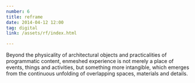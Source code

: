 ```yaml
---
number: 6
title: reframe
date: 2014-04-12 12:00
tag: digital
link: /assets/rf/index.html

---
```


Beyond the physicality of architectural objects and practicalities of programmatic content, enmeshed experience is not merely a place of events, things and activities, but something more intangible, which emerges from the continuous unfolding of overlapping spaces, materials and details.